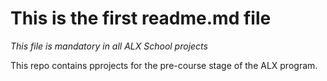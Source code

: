 # This is the first readme.md file

*This file is mandatory in all ALX School projects*

This repo contains pprojects for the pre-course stage of the ALX program.